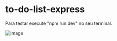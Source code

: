 # to-do-list-express
Para testar execute "npm run dev" no seu terminal.

![image](https://github.com/MvFranca/to-do-list-express/assets/111403597/bc455d24-e755-496f-a4b5-400d8c21c7fb)
